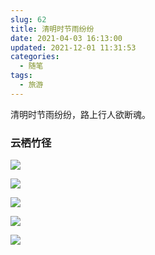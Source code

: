 ```yaml
---
slug: 62
title: 清明时节雨纷纷
date: 2021-04-03 16:13:00
updated: 2021-12-01 11:31:53
categories: 
  - 随笔
tags: 
  - 旅游
---
```





清明时节雨纷纷，路上行人欲断魂。

### 云栖竹径

![](https://cdn.staticaly.com/gh/zburu/pic-cdn@main/2021/04/04/b2dbd256cb9c3cd65110580c9c02dbfd.png)

![](https://cdn.staticaly.com/gh/zburu/pic-cdn@main/2021/04/04/a27aeb1b582c6a0cd510a5c3ad28fd41.png)

![](https://cdn.staticaly.com/gh/zburu/pic-cdn@main/2021/04/03/5753d64ad69892c2b64de4a726f63724.png)

![](https://cdn.staticaly.com/gh/zburu/pic-cdn@main/2021/04/04/b3839222eaf37e4520e183104b876430.png)

![](https://cdn.staticaly.com/gh/zburu/pic-cdn@main/2021/04/04/c9d1b928b996ee283177be0fa246543b.png)